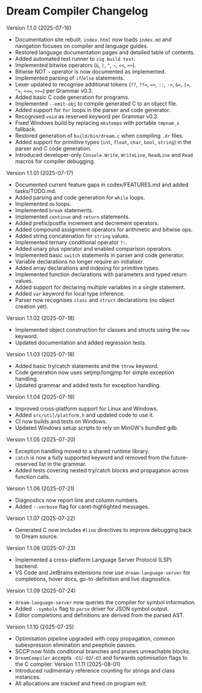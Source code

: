 # Dream Compiler Changelog

Version 1.1.0 (2025-07-16)
- Documentation site rebuilt. `index.html` now loads `index.md` and navigation focuses on compiler and language guides.
- Restored language documentation pages and detailed table of contents.
- Added automated test runner to `zig build test`.
- Implemented bitwise operators (`&`, `|`, `^`, `~`, `<<`, `>>`).
- Bitwise NOT `~` operator is now documented as implemented.
- Implemented parsing of `if`/`else` statements.
- Lexer updated to recognise additional tokens (`??`, `??=`, `=>`, `::`, `->`,
  `&=`, `|=`, `^=`, `<<=`, `>>=`) per Grammar v0.3.
- Added basic C code generation for programs.
- Implemented `--emit-obj` to compile generated C to an object file.
- Added support for `for` loops in the parser and code generator.
- Recognised `void` as reserved keyword per Grammar v0.3.
- Fixed Windows build by replacing `mkstemps` with portable `tmpnam_s` fallback.
- Restored generation of `build/bin/dream.c` when compiling `.dr` files.
- Added support for primitive types (`int`, `float`, `char`, `bool`, `string`) in the parser and C code generation.
- Introduced developer-only `Console.Write`, `WriteLine`, `ReadLine` and `Read` macros for compiler debugging.

Version 1.1.01 (2025-07-17)
- Documented current feature gaps in codex/FEATURES.md and added tasks/TODO.md.
- Added parsing and code generation for `while` loops.
- Implemented `do` loops.
- Implemented `break` statements.
- Implemented `continue` and `return` statements.
- Added prefix/postfix increment and decrement operators.
- Added compound assignment operators for arithmetic and bitwise ops.
- Added string concatenation for `string` values.
- Implemented ternary conditional operator `?:`.
- Added unary plus operator and enabled comparison operators.
- Implemented basic `switch` statements in parser and code generator.
- Variable declarations no longer require an initialiser.
- Added array declarations and indexing for primitive types.
- Implemented function declarations with parameters and typed return values.
- Added support for declaring multiple variables in a single statement.
- Added `var` keyword for local type inference.
- Parser now recognises `class` and `struct` declarations (no object creation yet).

Version 1.1.02 (2025-07-18)
- Implemented object construction for classes and structs using the `new` keyword.
- Updated documentation and added regression tests.

Version 1.1.03 (2025-07-18)
- Added basic try/catch statements and the `throw` keyword.
- Code generation now uses setjmp/longjmp for simple exception handling.
- Updated grammar and added tests for exception handling.

Version 1.1.04 (2025-07-19)
- Improved cross-platform support for Linux and Windows.
- Added `src/util/platform.h` and updated code to use it.
- CI now builds and tests on Windows.
- Updated Windows setup scripts to rely on MinGW's bundled gdb.

Version 1.1.05 (2025-07-20)
- Exception handling moved to a shared runtime library.
- `catch` is now a fully supported keyword and removed from the
  future-reserved list in the grammar.
- Added tests covering nested try/catch blocks and propagation
  across function calls.

Version 1.1.06 (2025-07-21)
- Diagnostics now report line and column numbers.
- Added `--verbose` flag for caret-highlighted messages.

Version 1.1.07 (2025-07-22)
- Generated C now includes `#line` directives to improve debugging back to Dream source.

Version 1.1.08 (2025-07-23)
- Implemented a cross-platform Language Server Protocol (LSP) backend.
- VS Code and JetBrains extensions now use `dream-language-server` for
  completions, hover docs, go-to-definition and live diagnostics.

Version 1.1.09 (2025-07-24)
- `dream-language-server` now queries the compiler for symbol information.
- Added `--symbols` flag to `parse` driver for JSON symbol output.
- Editor completions and definitions are derived from the parsed AST.

Version 1.1.10 (2025-07-25)
- Optimisation pipeline upgraded with copy propagation, common subexpression
  elimination and peephole passes.
- SCCP now folds conditional branches and prunes unreachable blocks.
- `DreamCompiler` accepts `-O1`/`-O2`/`-O3` and forwards optimisation flags to
  the C compiler.
Version 1.1.11 (2025-08-01)
- Introduced rudimentary reference counting for strings and class instances.
- All allocations are tracked and freed on program exit.
